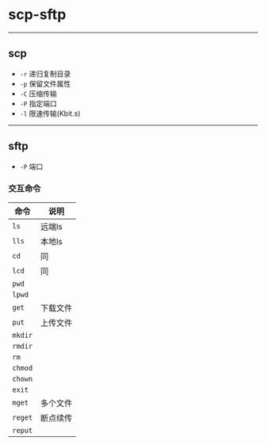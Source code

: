 # **scp-sftp**

---

## **scp**

- `-r` 递归复制目录
- `-p` 保留文件属性
- `-C` 压缩传输
- `-P` 指定端口
- `-l` 限速传输(Kbit.s)

---

## **sftp**

- `-P` 端口

### **交互命令**

|命令|说明|
|----|----|
|`ls`|远端ls|
|`lls`|本地ls|
|`cd`|同|
|`lcd`|同|
|`pwd`||
|`lpwd`||
|`get`|下载文件|
|`put`|上传文件|
|`mkdir`||
|`rmdir`||
|`rm`||
|`chmod`||
|`chown`||
|`exit`||
|`mget`|多个文件|
|`reget`|断点续传|
|`reput`||
